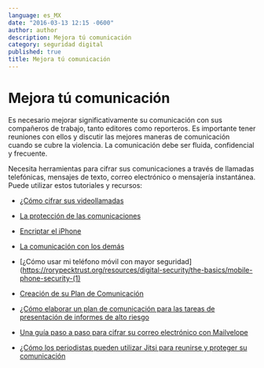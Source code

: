 ```yaml
---
language: es_MX
date: "2016-03-13 12:15 -0600"
author: author
description: Mejora tú comunicación
category: seguridad digital
published: true
title: Mejora tú comunicación
---
```


# Mejora tú comunicación

Es necesario mejorar significativamente su comunicación con sus compañeros de trabajo, tanto editores como reporteros. Es importante tener reuniones con ellos y discutir las mejores maneras de comunicación cuando se cubre la violencia. La comunicación debe ser fluida, confidencial y frecuente.

Necesita herramientas para cifrar sus comunicaciones a través de llamadas telefónicas, mensajes de texto, correo electrónico o mensajería instantánea. Puede utilizar estos tutoriales y recursos:

- [¿Cómo cifrar sus videollamadas](http://www.slideshare.net/latinointx/jitsi-meet)

- [La protección de las comunicaciones](https://www.cpj.org/reports/2012/04/technology-security.php#comms)

- [Encriptar el iPhone](https://ssd.eff.org/en/module/how-encrypt-your-Iphone)

- [La comunicación con los demás](https://ssd.eff.org/en/module/communicating-others)

- [¿Cómo usar mi teléfono móvil con mayor seguridad](https://rorypecktrust.org/resources/digital-security/the-basics/mobile-phone-security-(1)

- [Creación de su Plan de Comunicación](https://rorypecktrust.org/resources/safety-and-security/risk-assessment/Creating-Your-Communications-Plan.aspx)

- [¿Cómo elaborar un plan de comunicación para las tareas de presentación de informes de alto riesgo](http://ijnet.org/en/blog/how-craft-communications-plan-high-risk-reporting-assignment)

- [Una guía paso a paso para cifrar su correo electrónico con Mailvelope](http://ijnet.org/en/blog/step-step-guide-encrypting-your-emails-mailvelope)

- [¿Cómo los periodistas pueden utilizar Jitsi para reunirse y proteger su comunicación](http://www.slideshare.net/latinointx/jitsi-meet)